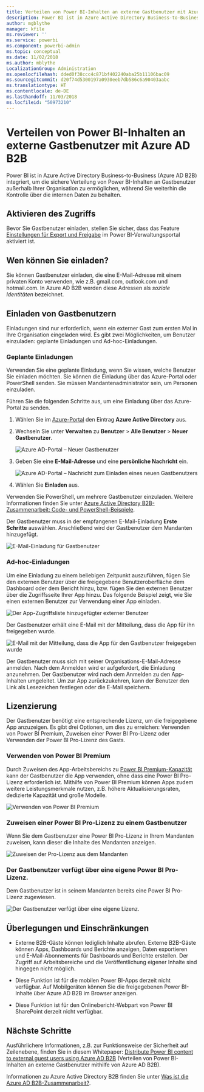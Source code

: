 ```yaml
---
title: Verteilen von Power BI-Inhalten an externe Gastbenutzer mit Azure AD B2B
description: Power BI ist in Azure Active Directory Business-to-Business (Azure AD B2B) integriert, um die sichere Verteilung von Power BI-Inhalten an Gastbenutzer außerhalb der Organisation zu ermöglichen.
author: mgblythe
manager: kfile
ms.reviewer: ''
ms.service: powerbi
ms.component: powerbi-admin
ms.topic: conceptual
ms.date: 11/02/2018
ms.author: mblythe
LocalizationGroup: Administration
ms.openlocfilehash: dded0f38ccc4c871bf402240aba25b11106bac09
ms.sourcegitcommit: d20f74d5300197a0930eeb7db586c6a90403aabc
ms.translationtype: HT
ms.contentlocale: de-DE
ms.lasthandoff: 11/03/2018
ms.locfileid: "50973210"
---
```

# <a name="distribute-power-bi-content-to-external-guest-users-with-azure-ad-b2b"></a>Verteilen von Power BI-Inhalten an externe Gastbenutzer mit Azure AD B2B

Power BI ist in Azure Active Directory Business-to-Business (Azure AD B2B) integriert, um die sichere Verteilung von Power BI-Inhalten an Gastbenutzer außerhalb Ihrer Organisation zu ermöglichen, während Sie weiterhin die Kontrolle über die internen Daten zu behalten.

## <a name="enable-access"></a>Aktivieren des Zugriffs

Bevor Sie Gastbenutzer einladen, stellen Sie sicher, dass das Feature [Einstellungen für Export und Freigabe](service-admin-portal.md#export-and-sharing-settings) im Power BI-Verwaltungsportal aktiviert ist.

## <a name="who-can-you-invite"></a>Wen können Sie einladen?

Sie können Gastbenutzer einladen, die eine E-Mail-Adresse mit einem privaten Konto verwenden, wie z.B. gmail.com, outlook.com und hotmail.com. In Azure AD B2B werden diese Adressen als *soziale Identitäten* bezeichnet.

## <a name="invite-guest-users"></a>Einladen von Gastbenutzern

Einladungen sind nur erforderlich, wenn ein externer Gast zum ersten Mal in Ihre Organisation eingeladen wird. Es gibt zwei Möglichkeiten, um Benutzer einzuladen: geplante Einladungen und Ad-hoc-Einladungen.

### <a name="planned-invites"></a>Geplante Einladungen

Verwenden Sie eine geplante Einladung, wenn Sie wissen, welche Benutzer Sie einladen möchten. Sie können die Einladung über das Azure-Portal oder PowerShell senden. Sie müssen Mandantenadministrator sein, um Personen einzuladen.

Führen Sie die folgenden Schritte aus, um eine Einladung über das Azure-Portal zu senden.

1. Wählen Sie im [Azure-Portal](https://portal.azure.com) den Eintrag **Azure Active Directory** aus.

1. Wechseln Sie unter **Verwalten** zu **Benutzer** > **Alle Benutzer** > **Neuer Gastbenutzer**.

    ![Azure AD-Portal – Neuer Gastbenutzer](media/service-admin-azure-ad-b2b/azuread-portal-new-guest-user.png)

1. Geben Sie eine **E-Mail-Adresse** und eine **persönliche Nachricht** ein.

    ![Azure AD-Portal – Nachricht zum Einladen eines neuen Gastbenutzers](media/service-admin-azure-ad-b2b/azuread-portal-invite-message.png)

1. Wählen Sie **Einladen** aus.

Verwenden Sie PowerShell, um mehrere Gastbenutzer einzuladen. Weitere Informationen finden Sie unter [Azure Active Directory B2B-Zusammenarbeit: Code- und PowerShell-Beispiele](/azure/active-directory/b2b/code-samples/).

Der Gastbenutzer muss in der empfangenen E-Mail-Einladung **Erste Schritte** auswählen. Anschließend wird der Gastbenutzer dem Mandanten hinzugefügt.

![E-Mail-Einladung für Gastbenutzer](media/service-admin-azure-ad-b2b/guest-user-invite-email.png)

### <a name="ad-hoc-invites"></a>Ad-hoc-Einladungen

Um eine Einladung zu einem beliebigen Zeitpunkt auszuführen, fügen Sie den externen Benutzer über die freigegebene Benutzeroberfläche dem Dashboard oder dem Bericht hinzu, bzw. fügen Sie den externen Benutzer über die Zugriffsseite Ihrer App hinzu. Das folgende Beispiel zeigt, wie Sie einen externen Benutzer zur Verwendung einer App einladen.

![Der App-Zugriffsliste hinzugefügter externer Benutzer](media/service-admin-azure-ad-b2b/power-bi-app-access.png)

Der Gastbenutzer erhält eine E-Mail mit der Mitteilung, dass die App für ihn freigegeben wurde.

![E-Mail mit der Mitteilung, dass die App für den Gastbenutzer freigegeben wurde](media/service-admin-azure-ad-b2b/guest-user-invite-email2.png)

Der Gastbenutzer muss sich mit seiner Organisations-E-Mail-Adresse anmelden. Nach dem Anmelden wird er aufgefordert, die Einladung anzunehmen. Der Gastbenutzer wird nach dem Anmelden zu den App-Inhalten umgeleitet. Um zur App zurückzukehren, kann der Benutzer den Link als Lesezeichen festlegen oder die E-Mail speichern.

## <a name="licensing"></a>Lizenzierung

Der Gastbenutzer benötigt eine entsprechende Lizenz, um die freigegebene App anzuzeigen. Es gibt drei Optionen, um dies zu erreichen: Verwenden von Power BI Premium, Zuweisen einer Power BI Pro-Lizenz oder Verwenden der Power BI Pro-Lizenz des Gasts.

### <a name="use-power-bi-premium"></a>Verwenden von Power BI Premium

Durch Zuweisen des App-Arbeitsbereichs zu [Power BI Premium-Kapazität](service-premium.md) kann der Gastbenutzer die App verwenden, ohne dass eine Power BI Pro-Lizenz erforderlich ist. Mithilfe von Power BI Premium können Apps zudem weitere Leistungsmerkmale nutzen, z.B. höhere Aktualisierungsraten, dedizierte Kapazität und große Modelle.

![Verwenden von Power BI Premium](media/service-admin-azure-ad-b2b/license-approach1.png)

### <a name="assign-a-power-bi-pro-license-to-guest-user"></a>Zuweisen einer Power BI Pro-Lizenz zu einem Gastbenutzer

Wenn Sie dem Gastbenutzer eine Power BI Pro-Lizenz in Ihrem Mandanten zuweisen, kann dieser die Inhalte des Mandanten anzeigen.

![Zuweisen der Pro-Lizenz aus dem Mandanten](media/service-admin-azure-ad-b2b/license-approach2.png)

### <a name="guest-user-brings-their-own-power-bi-pro-license"></a>Der Gastbenutzer verfügt über eine eigene Power BI Pro-Lizenz.

Dem Gastbenutzer ist in seinem Mandanten bereits eine Power BI Pro-Lizenz zugewiesen.

![Der Gastbenutzer verfügt über eine eigene Lizenz.](media/service-admin-azure-ad-b2b/license-approach3.png)

## <a name="considerations-and-limitations"></a>Überlegungen und Einschränkungen

* Externe B2B-Gäste können lediglich Inhalte abrufen. Externe B2B-Gäste können Apps, Dashboards und Berichte anzeigen, Daten exportieren und E-Mail-Abonnements für Dashboards und Berichte erstellen. Der Zugriff auf Arbeitsbereiche und die Veröffentlichung eigener Inhalte sind hingegen nicht möglich.

* Diese Funktion ist für die mobilen Power BI-Apps derzeit nicht verfügbar. Auf Mobilgeräten können Sie die freigegebenen Power BI-Inhalte über Azure AD B2B im Browser anzeigen.

* Diese Funktion ist für den Onlinebericht-Webpart von Power BI SharePoint derzeit nicht verfügbar.

## <a name="next-steps"></a>Nächste Schritte

Ausführlichere Informationen, z.B. zur Funktionsweise der Sicherheit auf Zeilenebene, finden Sie in diesem Whitepaper: [Distribute Power BI content to external guest users using Azure AD B2B](https://aka.ms/powerbi-b2b-whitepaper) (Verteilen von Power BI-Inhalten an externe Gastbenutzer mithilfe von Azure AD B2B).

Informationen zu Azure Active Directory B2B finden Sie unter [Was ist die Azure AD B2B-Zusammenarbeit?](/azure/active-directory/active-directory-b2b-what-is-azure-ad-b2b/).
